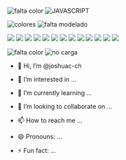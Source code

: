 <!--![VdeosinttuloHechoconClipchamp2-ezgif com-video-to-gif-converter](https://github.com/joshuac-ch/joshuac-ch/assets/132742651/586d5227-9e47-4689-927e-23018e77a342)


|JavaScript|   BUSCARJava   |  Python  |    C#    |    R     |   PHP    | LARAVEL  |   .NET   |  Unity  |  
|----------|----------|----------|----------|----------|----------|----------|----------|---------|
| MONGODB  |  Mysql   |SQLSERVER | BUSTCAR  COBOL  |    HTML  |    CSS   | SQLITE3|BUSCAR   STARUML | BOOSTRAP|
|     VISUAL STUDIO   | VISUAL STUDIO CODE  |    GIT   |   GITHUB |
-->
![falta color](https://img.shields.io/badge/JavaScript-black?style=flat&logo=javascript&logoSize=auto)
![JAVASCRIPT](https://img.shields.io/badge/-JAVASCRIPT-%23F7DF1E?logo=javascript&logoColor=%23F7DF1E&labelColor=black&color=%23F7DF1E)


![colores](https://img.shields.io/badge/Python-white?style=flat&logo=python&logoSize=auto)
![falta modelado](https://img.shields.io/badge/Framework-%23512BD4?style=flat&logo=dotnet)


![](https://img.shields.io/badge/C%23-white?style=flat&logo=C%23&logoColor=%23512BD4&logoSize=auto)
![](https://img.shields.io/badge/Rstudio-white?style=flat&logo=r&logoColor=%23276DC3&logoSize=auto)
![](https://img.shields.io/badge/PHP-white?style=flat&logo=php&logoColor=%23777BB4&logoSize=auto)
![](https://img.shields.io/badge/Laravel-white?style=flat&logo=laravel&logoColor=%23FF2D20&logoSize=auto)
![](https://img.shields.io/badge/Unityl-black?style=flat&logo=unity&logoColor=%23FFFFFF&logoSize=auto)
![](https://img.shields.io/badge/MongoDB-white?style=flat&logo=mongodb&logoColor=%2347A248)
![](https://img.shields.io/badge/MySQL-%23cedaed?style=flat&logo=mysql&logoSize=30px)
![](https://img.shields.io/badge/Microsoft%20SQL%20Server-white?style=flat&logo=microsoftsqlserver&logoColor=%23CC2927&logoSize=30px)
![](https://img.shields.io/badge/HTML%205-white?style=flat&logo=html5&logoColor=%23E34F26&logoSize=30px)
![](https://img.shields.io/badge/CSS-white?style=flat&logo=css3&logoColor=%231572B6&logoSize=30px)
![](https://img.shields.io/badge/SQLite%203-white?style=flat&logo=sqlite&logoColor=%23003B57&logoSize=30px)
![](https://img.shields.io/badge/Visual%20Studio%20Code-white?style=flat&logo=visualstudiocode&logoColor=%23007ACC&logoSize=30px)
![](https://img.shields.io/badge/Visual%20Studio%20-white?style=flat&logo=visualstudio&logoColor=%235C2D91&logoSize=30px)

![falta color](https://img.shields.io/badge/Git-white?style=flat&logo=git&logoColor=%23F05032)
![no carga](https://img.shields.io/badge/Github-%23181717?style=flat&logo=github)


- 👋 Hi, I’m @joshuac-ch
- 👀 I’m interested in ...


- 🌱 I’m currently learning ...
- 💞️ I’m looking to collaborate on ...
- 📫 How to reach me ...
- 😄 Pronouns: ...




- ⚡ Fun fact: ...

<!---
joshuac-ch/joshuac-ch is a ✨ special ✨ repository because its `README.md` (this file) appears on your GitHub profile.
You can click the Preview link to take a look at your changes.
--->
